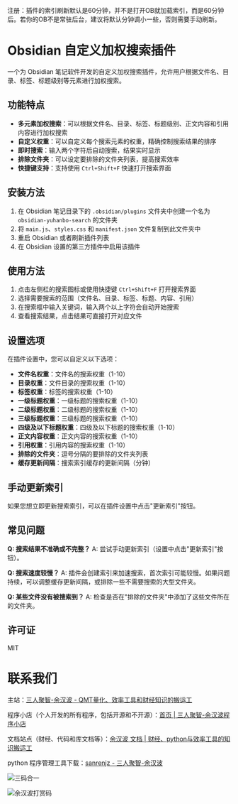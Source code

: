 注册：插件的索引刷新默认是60分钟，并不是打开OB就加载索引，而是60分钟后。若你的OB不是常驻后台，建议将默认分钟调小一些，否则需要手动刷新。

# Obsidian 自定义加权搜索插件

一个为 Obsidian 笔记软件开发的自定义加权搜索插件，允许用户根据文件名、目录、标签、标题级别等元素进行加权搜索。

## 功能特点

- **多元素加权搜索**：可以根据文件名、目录、标签、标题级别、正文内容和引用内容进行加权搜索
- **自定义权重**：可以自定义每个搜索元素的权重，精确控制搜索结果的排序
- **即时搜索**：输入两个字符后自动搜索，结果实时显示
- **排除文件夹**：可以设定要排除的文件夹列表，提高搜索效率
- **快捷键支持**：支持使用 `Ctrl+Shift+F` 快速打开搜索界面

## 安装方法

1. 在 Obsidian 笔记目录下的 `.obsidian/plugins` 文件夹中创建一个名为 `obsidian-yuhanbo-search` 的文件夹
2. 将 `main.js`、`styles.css` 和 `manifest.json` 文件复制到此文件夹中
3. 重启 Obsidian 或者刷新插件列表
4. 在 Obsidian 设置的第三方插件中启用该插件

## 使用方法

1. 点击左侧栏的搜索图标或使用快捷键 `Ctrl+Shift+F` 打开搜索界面
2. 选择需要搜索的范围（文件名、目录、标签、标题、内容、引用）
3. 在搜索框中输入关键词，输入两个以上字符会自动开始搜索
4. 查看搜索结果，点击结果可直接打开对应文件

## 设置选项

在插件设置中，您可以自定义以下选项：

- **文件名权重**：文件名的搜索权重（1-10）
- **目录权重**：文件目录的搜索权重（1-10）
- **标签权重**：标签的搜索权重（1-10）
- **一级标题权重**：一级标题的搜索权重（1-10）
- **二级标题权重**：二级标题的搜索权重（1-10）
- **三级标题权重**：三级标题的搜索权重（1-10）
- **四级及以下标题权重**：四级及以下标题的搜索权重（1-10）
- **正文内容权重**：正文内容的搜索权重（1-10）
- **引用权重**：引用内容的搜索权重（1-10）
- **排除的文件夹**：逗号分隔的要排除的文件夹列表
- **缓存更新间隔**：搜索索引缓存的更新间隔（分钟）

## 手动更新索引

如果您想立即更新搜索索引，可以在插件设置中点击"更新索引"按钮。

## 常见问题

**Q: 搜索结果不准确或不完整？**
A: 尝试手动更新索引（设置中点击"更新索引"按钮）。

**Q: 搜索速度较慢？**
A: 插件会创建索引来加速搜索，首次索引可能较慢。如果问题持续，可以调整缓存更新间隔，或排除一些不需要搜索的大型文件夹。

**Q: 某些文件没有被搜索到？**
A: 检查是否在"排除的文件夹"中添加了这些文件所在的文件夹。

## 许可证

MIT 



# 联系我们

主站：[三人聚智-余汉波 - QMT量化、效率工具和财经知识的搬运工](https://www.sanrenjz.com/)

程序小店（个人开发的所有程序，包括开源和不开源）：[首页 | 三人聚智-余汉波程序小店](https://jy.sanrenjz.com/)

文档站点（财经、代码和库文档等）：[余汉波 文档 | 财经、python与效率工具的知识搬运工](https://wd.sanrenjz.com/)

python 程序管理工具下载：[sanrenjz - 三人聚智-余汉波](https://www.sanrenjz.com/sanrenjz/)

![三码合一](https://gdsx.sanrenjz.com/image/sanrenjz_yuhanbolh_yuhanbo758.png?imageSlim&t=1ab9b82c-e220-8022-beff-e265a194292a)

![余汉波打赏码](https://gdsx.sanrenjz.com/PicGo/%E6%89%93%E8%B5%8F%E7%A0%81500.png)


